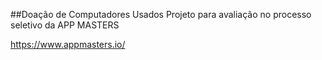 ##Doação de Computadores Usados
Projeto para avaliação no processo seletivo da APP MASTERS

https://www.appmasters.io/
